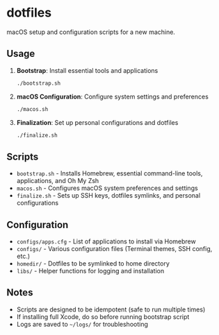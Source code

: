 # dotfiles

macOS setup and configuration scripts for a new machine.

## Usage

1. **Bootstrap**: Install essential tools and applications

   ```bash
   ./bootstrap.sh
   ```

2. **macOS Configuration**: Configure system settings and preferences

   ```bash
   ./macos.sh
   ```

3. **Finalization**: Set up personal configurations and dotfiles

   ```bash
   ./finalize.sh
   ```

## Scripts

- `bootstrap.sh` - Installs Homebrew, essential command-line tools, applications, and Oh My Zsh
- `macos.sh` - Configures macOS system preferences and settings
- `finalize.sh` - Sets up SSH keys, dotfiles symlinks, and personal configurations

## Configuration

- `configs/apps.cfg` - List of applications to install via Homebrew
- `configs/` - Various configuration files (Terminal themes, SSH config, etc.)
- `homedir/` - Dotfiles to be symlinked to home directory
- `libs/` - Helper functions for logging and installation

## Notes

- Scripts are designed to be idempotent (safe to run multiple times)
- If installing full Xcode, do so before running bootstrap script
- Logs are saved to `~/logs/` for troubleshooting
